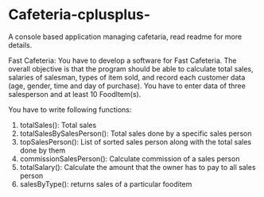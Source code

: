 # Cafeteria-cplusplus-
A console based application managing cafetaria, read readme for more details.

Fast Cafeteria: You have to develop a software for Fast Cafeteria. The overall objective is that the program
should be able to calculate total sales, salaries of salesman, types of item sold, and record each customer data (age,
gender, time and day of purchase). You have to enter data of three salesperson and at least 10 FoodItem(s).

You have to write following functions:
  1. totalSales(): Total sales
  2. totalSalesBySalesPerson(): Total sales done by a specific sales person
  3. topSalesPerson(): List of sorted sales person along with the total sales done by them
  4. commissionSalesPerson(): Calculate commission of a sales person
  5. totalSalary(): Calculate the amount that the owner has to pay to all sales person
  6. salesByType(): returns sales of a particular fooditem
